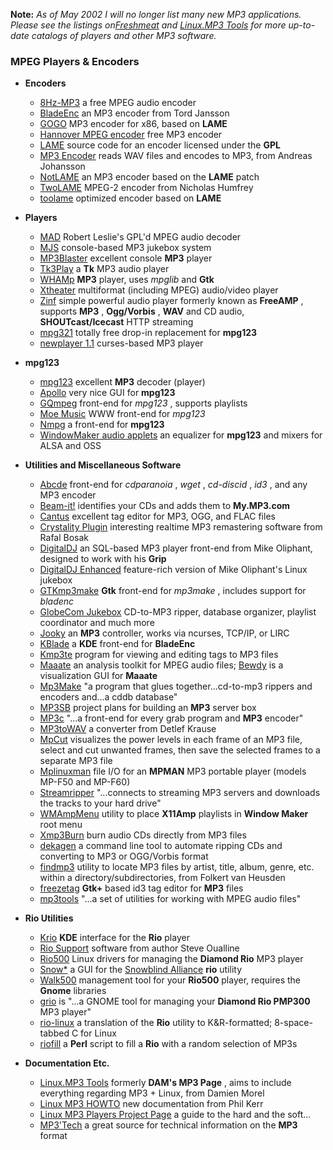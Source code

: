 **Note:** _As of May 2002 I will no longer list many new MP3 applications.
Please see the listings on[Freshmeat](http://freshmeat.net) and [Linux.MP3
Tools](http://linuxmp3.free.fr/) for more up-to-date catalogs of players and
other MP3 software._

### MPEG Players & Encoders

  * **Encoders**
    * [8Hz-MP3](http://www.8hz.com/mp3/) a free MPEG audio encoder 
    * [BladeEnc](http://bladeenc.mp3.no/) an MP3 encoder from Tord Jansson 
    * [GOGO](http://homepage1.nifty.com/herumi/gogo_e.html) MP3 encoder for x86, based on **LAME**
    * [Hannover MPEG encoder](ftp://ftp.tnt.uni-hannover.de/pub/MPEG/audio/mpeg2/software/technical_report/) free MP3 encoder 
    * [LAME](http://www.mp3dev.org/mp3/) source code for an encoder licensed under the **GPL**
    * [MP3 Encoder](ftp://wopr.campus.luth.se/pub/mpeg_layer_3/) reads WAV files and encodes to MP3, from Andreas Johansson 
    * [NotLAME](http://hive.me.gu.edu.au/not_lame/) an MP3 encoder based on the **LAME** patch 
    * [TwoLAME](http://www.twolame.org/) MPEG-2 encoder from Nicholas Humfrey 
    * [toolame](http://www.cryogen.com/mikecheng/) optimized encoder based on **LAME**

  * **Players**
    * [MAD](http://www.mars.org/home/rob/proj/mpeg/) Robert Leslie's GPL'd MPEG audio decoder 
    * [MJS](http://mjs.sourceforge.net/) console-based MP3 jukebox system 
    * [MP3Blaster](http://www.stack.nl/~brama/mp3blaster.html) excellent console **MP3** player 
    * [Tk3Play](http://www.msc.cornell.edu/~bef2/) a **Tk** MP3 audio player 
    * [WHAMp](http://www.casema.net/~bosboom/) **MP3** player, uses _mpglib_ and **Gtk**
    * [Xtheater](http://xtheater.sourceforge.net/) multiformat (including MPEG) audio/video player 
    * [Zinf](http://www.zinf.org/) simple powerful audio player formerly known as **FreeAMP** , supports **MP3** , **Ogg/Vorbis** , **WAV** and CD audio, **SHOUTcast/Icecast** HTTP streaming 
    * [mpg321](http://mpg321.sourceforge.net/) totally free drop-in replacement for **mpg123**
    * [newplayer 1.1](ftp://www.ibiblio.org/pub/Linux/apps/sound/players/) curses-based MP3 player 

  * **mpg123**
    * [mpg123](http://www.mpg123.de/) excellent **MP3** decoder (player) 
    * [Apollo](http://www.apolloplayer.org/) very nice GUI for **mpg123**
    * [GQmpeg](http://gqmpeg.sourceforge.net/) front-end for _mpg123_ , supports playlists 
    * [Moe Music](http://moemusic.sourceforge.net/) WWW front-end for _mpg123_
    * [Nmpg](http://users.ultrashell.net/~nevyn/soft/nmpg.htm) a front-end for **mpg123**
    * [WindowMaker audio applets](http://www.ne.jp/asahi/linux/timecop/) an equalizer for **mpg123** and mixers for ALSA and OSS 

  * **Utilities and Miscellaneous Software**
    * [Abcde](http://www.hispalinux.es/~data/abcde.php) front-end for _cdparanoia_ , _wget_ , _cd-discid_ , _id3_ , and any MP3 encoder 
    * [Beam-it!](http://www.mp3.com/my/beamit/) identifies your CDs and adds them to **My.MP3.com**
    * [Cantus](http://www.debain.org/?project=3) excellent tag editor for MP3, OGG, and FLAC files 
    * [Crystality Plugin](http://fanthom.math.put.poznan.pl/~gyver/crystality/) interesting realtime MP3 remastering software from Rafal Bosak 
    * [DigitalDJ](http://www.nostatic.org/grip/) an SQL-based MP3 player front-end from Mike Oliphant, designed to work with his **Grip**
    * [DigitalDJ Enhanced](http://aranath.net/ddj/index.html) feature-rich version of Mike Oliphant's Linux jukebox 
    * [GTKmp3make](http://kfa.cx) **Gtk** front-end for _mp3make_ , includes support for _bladenc_
    * [GlobeCom Jukebox](http://www.globecom.se/jukebox/) CD-to-MP3 ripper, database organizer, playlist coordinator and much more 
    * [Jooky](http://soomka.com/) an **MP3** controller, works via ncurses, TCP/IP, or LIRC 
    * [KBlade](http://membres.lycos.fr/linzeus/kblade/) a **KDE** front-end for **BladeEnc**
    * [Kmp3te](http://membres.lycos.fr/laydier/kde.html) program for viewing and editing tags to MP3 files 
    * [Maaate](http://www.cmis.csiro.au/maaate/) an analysis toolkit for MPEG audio files; [Bewdy](http://www.cmis.csiro.au/maaate/bewdy/index.html) is a visualization GUI for **Maaate**
    * [Mp3Make](http://linuxlounge.dyn.ml.org/software.html) "a program that glues together...cd-to-mp3 rippers and encoders and...a cddb database" 
    * [MP3SB](http://igalaxie.com/ltt/mp3/) project plans for building an **MP3** server box 
    * [MP3c](http://excelsior.kullen.rwth-aachen.de/WSPse/Linux-MP3c.php3) "...a front-end for every grab program and **MP3** encoder" 
    * [MP3toWAV](http://home.t-online.de/home/dekrause/mp3towav.htm) a converter from Detlef Krause 
    * [MpCut](http://minnie.tuhs.org/Programs/Mpcut/) visualizes the power levels in each frame of an MP3 file, select and cut unwanted frames, then save the selected frames to a separate MP3 file 
    * [Mplinuxman](http://mplinuxman.sourceforge.net/) file I/O for an **MPMAN** MP3 portable player (models MP-F50 and MP-F60) 
    * [Streamripper](http://streamripper.sourceforge.net/) "...connects to streaming MP3 servers and downloads the tracks to your hard drive" 
    * [WMAmpMenu](http://www.snowman.sgic.fi/ssl/wmampmenu/) utility to place **X11Amp** playlists in **Window Maker** root menu 
    * [Xmp3Burn](http://perso.wanadoo.es/ja_recio/xmp3burn/en/index.htm) burn audio CDs directly from MP3 files 
    * [dekagen](http://userpage.fu-berlin.de/~mbayer/tools/dekagen.html) a command line tool to automate ripping CDs and converting to MP3 or OGG/Vorbis format 
    * [findmp3](http://www.vanheusden.com/findmp3/) utility to locate MP3 files by artist, title, album, genre, etc. within a directory/subdirectories, from Folkert van Heusden 
    * [freezetag](http://katz.linuxpower.org/freezetag/) **Gtk+** based id3 tag editor for **MP3** files 
    * [mp3tools](http://www.zevils.com/linux/mp3tools/) "...a set of utilities for working with MPEG audio files" 

  * **Rio Utilities**
    * [Krio](http://krio.sourceforge.net/) **KDE** interface for the **Rio** player 
    * [Rio Support](http://www.oualline.com/sw/) software from author Steve Oualline 
    * [Rio500](http://rio500.sourceforge.net/) Linux drivers for managing the **Diamond Rio** MP3 player 
    * [Snow*](http://www.daft.com/~armadilo/projects/snowstar/snowstar.html) a GUI for the [Snowblind Alliance](http://www.world.co.uk/sba) **rio** utility 
    * [Walk500](http://hadess.net/walk500.php3) management tool for your **Rio500** player, requires the **Gnome** libraries 
    * [grio](http://kipper.crk.umn.edu/~gerla/grio/) is "...a GNOME tool for managing your **Diamond Rio PMP300** MP3 player" 
    * [rio-linux](http://www.cs.stedwards.edu/~hazel/rio/) a translation of the **Rio** utility to K&R-formatted; 8-space-tabbed C for Linux 
    * [riofill](http://www.cpan.org/authors/id/H/HO/HOWEN/riofill) a **Perl** script to fill a **Rio** with a random selection of MP3s 

  * **Documentation Etc.**
    * [Linux.MP3 Tools](http://linuxmp3.free.fr/) formerly **DAM's MP3 Page** , aims to include everything regarding MP3 + Linux, from Damien Morel 
    * [Linux MP3 HOWTO](http://linuxdoc.org/HOWTO/MP3-HOWTO.html) new documentation from Phil Kerr 
    * [Linux MP3 Players Project Page](http://www.ccs.neu.edu/home/bchafy/mp3.html) a guide to the hard and the soft... 
    * [MP3'Tech](http://www.mp3-tech.org) a great source for technical information on the **MP3** format 


